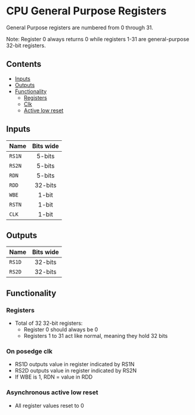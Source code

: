 # CPU General Purpose Registers #
General Purpose registers are numbered from 0 through 31. 

Note: Register 0 always returns 0 while registers 1-31 are general-purpose 32-bit registers.

## Contents
* [Inputs](#inputs)
* [Outputs](#outputs)
* [Functionality](#functionality)
  * [Registers](#registers)
  * [Clk](#on-posedge-clk)
  * [Active low reset](#asynchronous-active-low-reset)

## Inputs
|Name|Bits wide|
|:---|:---:|
|```RS1N```|5-bits|
|```RS2N```|5-bits|
|```RDN```|5-bits|
|```RDD```|32-bits|
|```WBE```|1-bit|
|```RSTN```|1-bit|
|```CLK```|1-bit|

## Outputs
|Name|Bits wide|
|:---|:---:|
|```RS1D```|32-bits|
|```RS2D```|32-bits|

## Functionality
### Registers
  * Total of 32 32-bit registers:
    * Register 0 should always be 0
    * Registers 1 to 31 act like normal, meaning they hold 32 bits
### On posedge clk
  * RS1D outputs value in register indicated by RS1N
  * RS2D outputs value in register indicated by RS2N
  * If WBE is 1, RDN = value in RDD
### Asynchronous active low reset
  * All register values reset to 0
